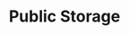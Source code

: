 ---
title: "Public Storage"
url: /scottsdale/public-storage-east-becker-lane/
shop: storage rental
---